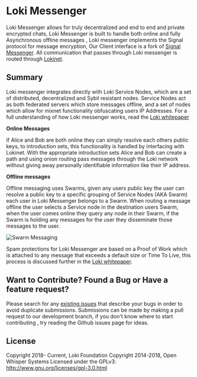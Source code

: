 Loki Messenger
==========================
Loki Messenger allows for truly decentralized and end to end and private encrypted chats, Loki Messenger is built to handle both online and fully Asynchronous offline messages , Loki messenger implements the Signal protocol for message encryption, Our Client interface is a fork of [Signal Messenger](https://signal.org/). All communication that passes through Loki messenger is routed through [Lokinet](https://github.com/loki-project/loki-network).

## Summary

Loki messenger integrates directly with Loki Service Nodes, which are a set of distributed, decentralized and Sybil resistant nodes. Service Nodes act as both federated servers which store messages offline, and a set of nodes which allow for mixnet functionality obfuscating users IP Addresses. For a full understanding of how Loki messenger works, read the [Loki whitepaper](https://loki.network/wp-content/uploads/2018/08/LokiWhitepaperV3_1.pdf)

**Online Messages** 

If Alice and Bob are both online they can simply resolve each others public keys, to introduction sets, this functionality is handled by interfacing with Lokinet. With the appropriate introduction sets Alice and Bob can create a path and using onion routing pass messages through the Loki network without giving away personally identifiable information like their IP address.

**Offline messages**

Offline messaging uses Swarms, given any users public key the user can resolve a public key to a specific grouping of Service Nodes (AKA Swarm) each user in Loki Messenger belongs to a Swarm. When routing a message offline the user selects a Service node in the destination users Swarm, when the user comes online they query any node in their Swarm, if the Swarm is holding any messages for the user they disseminate those messages to the user.

![Swarm Messaging](https://i.imgur.com/o13Knds.png)

Spam protections for Loki Messenger are based on a Proof of Work which is attached to any message that exceeds a default size or Time To Live, this process is discussed further in the [Loki whitepaper](https://loki.network/wp-content/uploads/2018/08/LokiWhitepaperV3_1.pdf).

## Want to Contribute? Found a Bug or Have a feature request? 

Please search for any [existing issues](https://github.com/loki-project/loki-messenger/issues) that describe your bugs in order to avoid duplicate submissions. Submissions can be made by making a pull request to our development branch, if you don't know where to start contributing , try reading the Github issues page for ideas.

## License

Copyright 2018- Current, Loki Foundation
Copyright 2014-2018, Open Whisper Systems
Licensed under the GPLv3: http://www.gnu.org/licenses/gpl-3.0.html

